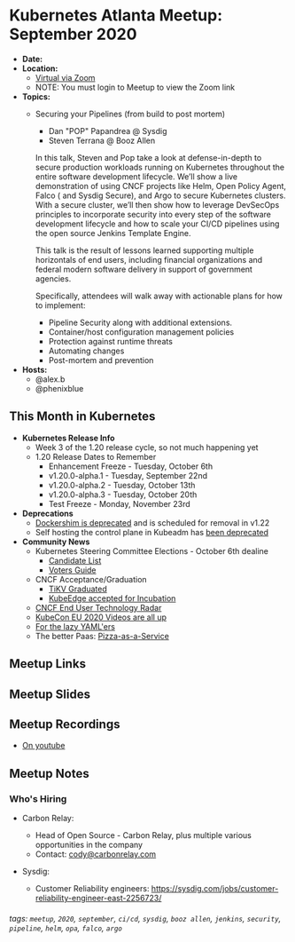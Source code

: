 # Kubernetes Atlanta Meetup: September 2020<!--Month Year-->

- **Date:** <!--date as MM.DD.YYYY-->
- **Location:**
    - [Virtual via Zoom](https://www.meetup.com/Kubernetes-Atlanta-Meetup/events/272847703/)
    - NOTE: You must login to Meetup to view the Zoom link
- **Topics:**
    - Securing your Pipelines (from build to post mortem)
        - Dan "POP" Papandrea @ Sysdig
        - Steven Terrana @ Booz Allen<!--presentation title-->

        In this talk, Steven and Pop take a look at defense-in-depth to secure production workloads running on Kubernetes throughout the entire software development lifecycle. We’ll show a live demonstration of using CNCF projects like Helm, Open Policy Agent, Falco ( and Sysdig Secure), and Argo to secure Kubernetes clusters. With a secure cluster, we’ll then show how to leverage DevSecOps principles to incorporate security into every step of the software development lifecycle and how to scale your CI/CD pipelines using the open source Jenkins Template Engine.

        This talk is the result of lessons learned supporting multiple horizontals of end users, including financial organizations and federal modern software delivery in support of government agencies.

        Specifically, attendees will walk away with actionable plans for how to implement:
        - Pipeline Security along with additional extensions.
        - Container/host configuration management policies
        - Protection against runtime threats
        - Automating changes
        - Post-mortem and prevention
- **Hosts:**
    - @alex.b
    - @phenixblue

## This Month in Kubernetes

- **Kubernetes Release Info**
    - Week 3 of the 1.20 release cycle, so not much happening yet
    - 1.20 Release Dates to Remember
        - Enhancement Freeze - Tuesday, October 6th
        - v1.20.0-alpha.1 - Tuesday, September 22nd
        - v1.20.0-alpha.2 - Tuesday, October 13th
        - v1.20.0-alpha.3 - Tuesday, October 20th
        - Test Freeze - Monday, November 23rd
- **Deprecations**
    - [Dockershim is deprecated](https://github.com/kubernetes/kubernetes/pull/94624) and is scheduled for removal in v1.22 
    - Self hosting the control plane in Kubeadm has [been deprecated](https://github.com/kubernetes/kubernetes/pull/95125)
- **Community News**
    - Kubernetes Steering Committee Elections - October 6th dealine
        - [Candidate List](https://github.com/kubernetes/community/tree/master/events/elections/2020#nominees)
        - [Voters Guide](https://github.com/kubernetes/community/tree/master/events/elections/2020#voting-process)
    - CNCF Acceptance/Graduation
        - [TiKV Graduated](https://www.cncf.io/announcements/2020/09/02/cloud-native-computing-foundation-announces-tikv-graduation/)
        - [KubeEdge accepted for Incubation](https://www.cncf.io/blog/2020/09/16/toc-approves-kubeedge-as-incubating-project/)
    - [CNCF End User Technology Radar](https://radar.cncf.io/overview)
    - [KubeCon EU 2020 Videos are all up](https://www.youtube.com/playlist?list=PLj6h78yzYM2O1wlsM-Ma-RYhfT5LKq0XC)
    - [For the lazy YAML'ers](https://k8syaml.com/)
    - The better Paas: [Pizza-as-a-Service](https://github.com/rudoi/cruster-api)

## Meetup Links

## Meetup Slides

## Meetup Recordings
- [On youtube](https://www.youtube.com/watch?v=-LoI1SYRnRw)

## Meetup Notes

### Who's Hiring 
- Carbon Relay:
    - Head of Open Source - Carbon Relay, plus multiple various opportunities in the company
    - Contact: cody@carbonrelay.com

- Sysdig:
    - Customer Reliability engineers: https://sysdig.com/jobs/customer-reliability-engineer-east-2256723/

<!--Company Name: Positions hiring for (link to hiring page), Contact Name/email/etc-->

###### tags: `meetup`, `2020`, `september`, `ci/cd`, `sysdig`, `booz allen`, `jenkins`, `security`, `pipeline`, `helm`, `opa`, `falco`, `argo` <!--Add additional tags for `year`, `month` and anything else pertinent-->